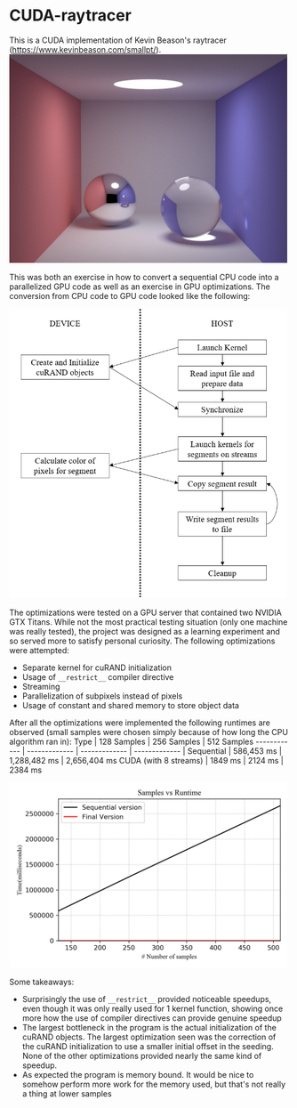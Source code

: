 # CUDA-raytracer

This is a CUDA implementation of Kevin Beason's raytracer (https://www.kevinbeason.com/smallpt/). 
<img src="https://github.com/kerorokun/cuda-raytracer/blob/master/images/result_25k.png" width="500" />

This was both an exercise in how to convert a sequential CPU code into a parallelized GPU code as well as an exercise in GPU optimizations. The conversion from CPU code to GPU code looked like the following:

<img src="https://github.com/kerorokun/cuda-raytracer/blob/master/images/conversion.png" width="500" />

The optimizations were tested on a GPU server that contained two NVIDIA GTX Titans. While not the most practical testing situation (only one machine was really tested), the project was designed as a learning experiment and so served more to satisfy personal curiosity. The following optimizations were attempted:
* Separate kernel for cuRAND initialization
* Usage of `__restrict__` compiler directive
* Streaming
* Parallelization of subpixels instead of pixels
* Usage of constant and shared memory to store object data

After all the optimizations were implemented the following runtimes are observed (small samples were chosen simply because of how long the CPU algorithm ran in):
Type | 128 Samples | 256 Samples | 512 Samples
------------ | ------------- | ------------- | ------------- |
Sequential | 586,453 ms | 1,288,482 ms | 2,656,404 ms
CUDA (with 8 streams) | 1849 ms | 2124 ms | 2384 ms

<img src="https://github.com/kerorokun/cuda-raytracer/blob/master/images/samples_vs_runtime_comparison.png" width="500" />

Some takeaways:
* Surprisingly the use of `__restrict__` provided noticeable speedups, even though it was only really used for 1 kernel function, showing once more how the use of compiler directives can provide genuine speedup
* The largest bottleneck in the program is the actual initialization of the cuRAND objects. The largest optimization seen was the correction of the cuRAND initialization to use a smaller initial offset in the seeding. None of the other optimizations provided nearly the same kind of speedup. 
* As expected the program is memory bound. It would be nice to somehow perform more work for the memory used, but that's not really a thing at lower samples
